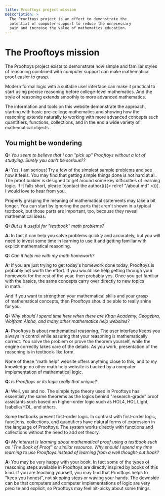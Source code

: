 ```yaml
---
title: Prooftoys project mission
Desccription: >
  The Prooftoys project is an effort to demonstrate the
  potential of computer-support to reduce the unnecessary
  pain and increase the value of mathematics education.
---
```

<style>
  
  p {
    max-width: 80ch;
    text-wrap: pretty;
  }

</style>


# The Prooftoys mission

The Prooftoys project exists to demonstrate how simple and familiar
styles of reasoning combined with computer support can make mathematical
proof easier to grasp.

Modern formal logic with a suitable user interface can make it practical
to start using precise reasoning before college-level mathematics.  And
the style of reasoning extends smoothly to more advanced mathematics.

The information and tools on this website demonstrate the approach,
starting with basic pre-college mathematics and showing how the
reasoning extends naturally to working with more advanced concepts such
quantifiers, functions, collections, and in the end a wide variety of
mathematical objects.

## You might be wondering

**Q:** *You seem to believe that I can "pick up" Prooftoys without a lot
of studying.  Surely you can't be serious??*

**A:** Yes, I am serious!  Try a few of the simplest sample problems and
see how it feels.  You may find that getting simple things done is not
hard at all. The proof builder is designed to get around some key
difficulties of learning logic.  If it falls short, please [contact the
author]({{< relref "/about.md" >}}).  I would love to hear from you.

Properly grasping the meaning of mathematical
statements may take a bit longer.  You can start by ignoring the parts
that aren't shown in a typical textbook, but those parts are important,
too, because they reveal mathematical ideas.

**Q:** *But is it useful for "textbook" math problems?*

**A:** In fact it can help you solve problems quickly and accurately,
but you will need to invest some time in learning to use it and getting
familiar with explicit mathematical reasoning.

**Q:** *Can it help me with my math homework?*

**A:** If you are just trying to get today's homework done today,
Prooftoys is probably not worth the effort.  If you would like help
getting through your homework for the rest of the year, then probably
yes.  Once you get familiar with the basics, the same concepts carry
over directly to new topics in math.

And if you want to strengthen your mathematical skills and your grasp of
mathematical concepts, then Prooftoys should be able to really shine for
you.

**Q:** *Why should I spend time here when there are Khan Academy,
Geogebra, Wolfram Alpha, and many other mathematics help websites?*

**A:** Prooftoys is about mathematical reasoning. The user interface
keeps you always in control while assuring that your reasoning is
mathematically correct.  You solve the problem or prove the theorem
yourself, while the engine correctly takes care of the details. As you
work, presentation of the reasoning is in textbook-like form.

None of these "math help" website offers anything close to this, and to
my knowledge no other math help website is backed by a computer
implementation of mathematical logic.

**Q:** *Is Prooftoys or its logic really that unique?*

**A:** Well, yes and no.  The simple type theory used in Prooftoys has
essentially the same theorems as the logics behind "research-grade"
proof assistants such based on higher-order logic such as HOL4, HOL
Light, Isabelle/HOL, and others.

Some textbooks present first-order logic.  In contrast with first-order
logic, functions, collections, and quantifiers have natural forms of
expression in the language of Prooftoys.  The system works directly with
functions and collections without the need to add set theory.

**Q:** *My interest is learning about mathematical proof using a
textbook such as "The Book of Proof" or similar resource. Why should I
spend my time learning to use Prooftoys instead of learning from a well
thought-out book?*

**A:** You may be very happy with your book.  In fact some of the types
of reasoning steps available in Prooftoys are directly inspired by books
of this kind.  If you are teaching yourself, you may find that Prooftoys
helps to "keep you honest", not skipping steps or waving your hands.
The downside can be that computers and computer implementations of logic
are very precise and explicit, so Prooftoys may feel nit-picky about
some things.


<!--

**Q:** Does this "simplicity" accomplish anything?

**A:** Yes, it does.  You see, there are at least two kinds of
simplicity of logics.  One could be called technical simplicity.  How
many axioms are there, and how many rules of inference?  How complicated
are they to describe?

Another kind of simplicity might be called practical simplicity.
Practical simplicity.

A careful look at the most basic textbook algebra shows two ways for
going from one step of work to the next.  Surprisingly, these two ways
carry forward naturally to even quite advanced mathematics.  **No
other** basic rules are needed, and even a great many reasoning steps
used in much higher mathematics are just simple combinations of these
two.

First it is necessary to make these rules precise; not to change them,
but just to make them crystal clear.  To get "off the ground" we also
need to be able to talk about statements as well as numbers.  Up until
calculus, this is all we need to work properly and effectively with
textbook mathematics.

Talking mathematically about statements means having variables and
constants with "boolean" values, values can be "true" or "false"; and
functions with inputs or outputs that can be true or false.  This is the
main adjustment needed for textbook math prior to calculus.

## Background

The pre-college mathematics track from algebra up through calculus is
heavily based on equations.  Most of the mathematical laws presented are
laid out in the form of equations.  Solutions to prototypical textbook
problem -- at least prior to calculus -- revolve around manipulating
equations using these laws.

A careful look at the most basic textbook algebra reveals two ways in
which one step of work follows from another.

**One way** is by replacing *an occurrence* of a variable or expression with
another expression equal to it.  So if we know that `2 + 2 = 4` we can
replace any occurrence of `2 + 2` with `4`.

**The other way** is by substituting any expression at all for *every
occurrence* of a *variable*.

It turns out that equations and these same rules for working with
equations can also neatly apply to much more advanced mathematics as
well.

The information and tools on this website are devoted to showing how to
do this.

On the one hand, it aims to explain these very same few rules more
carefully and systematically.  Then with these as a 

Then with a minimum of extension it shows
how to capture intuitive mathematical thinking as application of the
rules to different kinds of problems.



prepare you to do mathematics in a way that for
whatever mathematics your future may hold.

skills that you can use for mathematics at all levels and for
computerized math.

a more effective
and rewarding approach to learning mathematics.

## Why should I think this way is more effective?




## But I have to learn all of this extra stuff

Mathematics has a practical side.  In fact it has many practical
sides.  Managing your money and other resources is practical.
Planning, designing, and building are practical.  Success using math
in these kinds of situations is a real of success.

Borrowing and lending, investing, and analyzing risk need a bit more
math, 

One measure is successfully answering the questions in the textbook and
on your teacher's tests.

Mathematics has proved itself to be a uniquely powerful tool for solving
problems and answering questions.

This is a test

## Background -- the paradigm today

Procedures. Simple problem-solving.

Generally proof only prominent for math majors taking hardcore theory
classes.  Some proof may show up in discrete math, but then not at a
practical level.

There are courses focused on mathematical reasoning, but not widespread.
"Book of Proof", "Introduction to Mathematical Thinking", etc..
These are good, but at best come into play late in the game.

## Background -- computer and Internet resources (emerging paradigm)

Computers and the Internet already offer wonderful resources for
mathematics in many areas: visualization, demonstrations, developing
intuition, ...

Computers also do mathematical reasoning through formal logic.

Textbooks and curricula lag behind.

## Rationale


Logical reasoning is the bedrock of mathematics.  


Today computers can solve typical textbook problems in algebra, trigonometry,
even calculus easily for us.

-->
